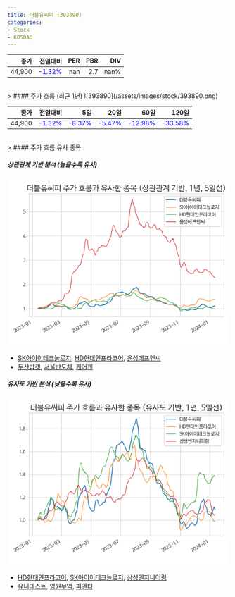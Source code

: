 ```yaml
---
title: 더블유씨피 (393890)
categories:
- Stock
- KOSDAQ
---
```


|종가|전일대비|PER|PBR|DIV|
|---:|-------:|--:|--:|--:|
|44,900|<span style="color: blue">-1.32%</span>|nan|2.7|nan%|

<!-- more -->
<br>
> #### 주가 흐름 (최근 1년)
![393890](/assets/images/stock/393890.png)

|종가|전일대비|5일|20일|60일|120일|
|---:|-------:|--:|---:|---:|----:|
|44,900|<span style="color: blue">-1.32%</span>|<span style="color: blue">-8.37%</span>|<span style="color: blue">-5.47%</span>|<span style="color: blue">-12.98%</span>|<span style="color: blue">-33.58%</span>|

<br>
> #### 주가 흐름 유사 종목

##### 상관관계 기반 분석 (높을수록 유사)
![393890](/assets/images/stock/393890_corr.png)
- [SK아이이테크놀로지](/361610/), [HD현대인프라코어](/042670/), [윤성에프앤씨](/372170/)
- [두산밥캣](/241560/), [서울반도체](/046890/), [케어젠](/214370/)

##### 유사도 기반 분석 (낮을수록 유사)	
![393890](/assets/images/stock/393890_sim.png)
- [HD현대인프라코어](/042670/), [SK아이이테크놀로지](/361610/), [삼성엔지니어링](/028050/)
- [유니테스트](/086390/), [영원무역](/111770/), [피엔티](/137400/)
